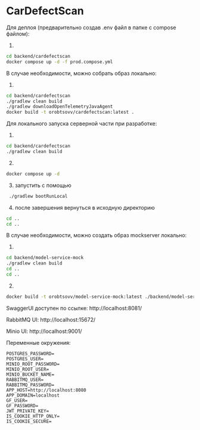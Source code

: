 # CarDefectScan

Для деплоя (предварительно создав .env файл в папке с compose файлом):

1.

```bash
cd backend/cardefectscan
docker compose up -d -f prod.compose.yml
```

В случае необходимости, можно собрать образ локально:

1.

```bash
cd backend/cardefectscan
./gradlew clean build
./gradlew downloadOpenTelemetryJavaAgent
docker build -t orobtsovv/cardefectscan:latest .
```

Для локального запуска серверной части при разработке:

1. 

```bash
cd backend/cardefectscan
./gradlew clean build
```

2. 

```bash
docker compose up -d
```

3. запустить с помощью

```bash
 ./gradlew bootRunLocal
```

4. после завершения вернуться в исходную директорию

```bash
cd ..
cd ..
```

В случае необходимости, можно создать образ mockserver локально:

1.

```bash
cd backend/model-service-mock
./gradlew clean build
cd ..
cd ..
```

2.

```bash
docker build -t orobtsovv/model-service-mock:latest ./backend/model-service-mock
```

SwaggerUI доступен по ссылке: http://localhost:8081/

RabbitMQ UI: http://localhost:15672/

Minio UI: http://localhost:9001/

Переменные окружения:

```
POSTGRES_PASSWORD=
POSTGRES_USER=
MINIO_ROOT_PASSWORD=
MINIO_ROOT_USER=
MINIO_BUCKET_NAME=
RABBITMQ_USER=
RABBITMQ_PASSWORD=
APP_HOST=http://localhost:8080
APP_DOMAIN=localhost
GF_USER=
GF_PASSWORD=
JWT_PRIVATE_KEY=
IS_COOKIE_HTTP_ONLY=
IS_COOKIE_SECURE=
```

